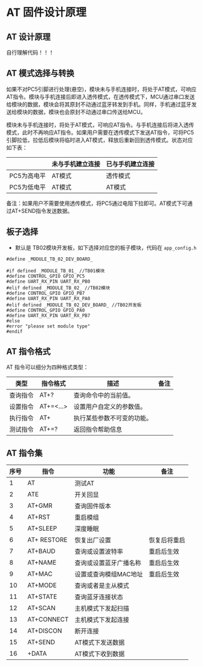 <!--
 * @Author: your name
 * @Date: 2020-03-31 19:46:54
 * @LastEditTime: 2020-03-31 20:43:50
 * @LastEditors: Please set LastEditors
 * @Description: In User Settings Edit
 * @FilePath: /Telink_825X_SDK/example/at/README.md
 -->
# AT 固件设计原理

## AT 设计原理

自行理解代码！！！


## AT 模式选择与转换
如果不对PC5引脚进行处理(悬空)，模块未与手机连接时，将处于AT模式，可响应AT指令。模块与手机连接后即进入透传模式，在透传模式下，MCU通过串口发送给模块的数据，模块会将其原封不动通过蓝牙转发到手机。同样，手机通过蓝牙发送给模块的数据，模块也会原封不动通过串口传送给MCU。

模块未与手机连接时，将处于AT模式，可响应AT指令。与手机连接后将进入透传模式，此时不再响应AT指令。如果用户需要在透传模式下发送AT指令，可将PC5引脚拉低，拉低后模块将临时进入AT模式，释放后重新回到透传模式。状态对应如下表：

||未与手机建立连接|已与手机建立连接
|---|----|---|
|PC5为高电平|AT模式|透传模式
|PC5为低电平|AT模式|AT模式

备注：如果用户不需要使用透传模式，将PC5通过电阻下拉即可。AT模式下可通过AT+SEND指令发送数据。

## 板子选择

- 默认是 TB02模块开发板，如下选择对应您的板子模块，代码在  ```app_config.h```

```
#define _MODULE_TB_02_DEV_BOARD_

#if defined _MODULE_TB_01_ //TB01模块
#define CONTROL_GPIO GPIO_PC5
#define UART_RX_PIN UART_RX_PB0
#elif defined _MODULE_TB_02_ //TB02模块
#define CONTROL_GPIO GPIO_PB7
#define UART_RX_PIN UART_RX_PA0
#elif defined _MODULE_TB_02_DEV_BOARD_ //TB02开发板
#define CONTROL_GPIO GPIO_PA0
#define UART_RX_PIN UART_RX_PB7
#else
#error "please set module type"
#endif
```

## AT 指令格式
AT 指令可以细分为四种格式类型：

|类型|指令格式|描述|备注
|---|---------|---|---|
|查询指令|AT+<x>?|查询命令中的当前值。	
|设置指令|AT+<x>=<…>|设置用户自定义的参数值。	
|执行指令|AT+<x>|执行某些参数不可变的功能。	
|测试指令|AT+<x>=?|返回指令帮助信息	


## AT 指令集

|序号|指令|功能|备注|
|----|-----|----|----|
|1|AT|测试AT|
|2|ATE|开关回显|
|3|AT+GMR|查询固件版本|
|4|AT+RST|重启模组
|5|AT+SLEEP|深度睡眠|
|6|AT+ RESTORE|恢复出厂设置|恢复后将重启|
|7|AT+BAUD|查询或设置波特率|重启后生效|
|8|AT+NAME|查询或设置蓝牙广播名称|重启后生效|
|9|AT+MAC|设置或查询模组MAC地址|重启后生效|
|10|AT+MODE|查询或者是主从模式
|11|AT+STATE|查询蓝牙连接状态
|12|AT+SCAN|主机模式下发起扫描
|13|AT+CONNECT|主机模式下发起连接
|14|AT+DISCON|断开连接
|15|AT+SEND|AT模式下发送数据|
|16|+DATA|AT模式下收到数据|
